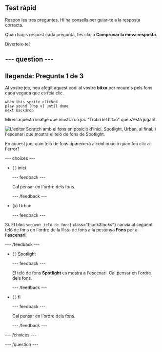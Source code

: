 ## Test ràpid

Respon les tres preguntes. Hi ha consells per guiar-te a la resposta correcta.

Quan hagis respost cada pregunta, fes clic a **Comprovar la meva resposta**.

Diverteix-te!

--- question ---
---
llegenda: Pregunta 1 de 3
---

Al vostre joc, heu afegit aquest codi al vostre **bitxo** per moure's pels fons cada vegada que es feia clic.

```blocks3
when this sprite clicked
play sound [Pop v] until done
next backdrop
```

Mireu aquesta imatge que mostra un joc "Troba lel bitxo" que s'està jugant.

![L'editor Scratch amb el fons en posició d'inici, Spotlight, Urban, al final; i l'escenari que mostra el teló de fons de Spotlight.](images/quiz1-backdrops.png)

En aquest joc, quin teló de fons apareixerà a continuació quan feu clic a l'error?

--- choices ---

- ( ) inici

  --- feedback ---

  Cal pensar en l'ordre dels fons.

  --- /feedback ---

- (x) Urban

  --- feedback ---

Sí. El bloc `següent teló de fons`{:class="block3looks"} canvia al següent teló de fons en l'ordre de la llista de fons a la pestanya **Fons** per a l'**escenari**.

--- /feedback ---

- ( ) Spotlight

  --- feedback ---

  El teló de fons **Spotlight** es mostra a l'escenari. Cal pensar en l'ordre dels fons.

  --- /feedback ---

- ( ) fi

  --- feedback ---

  Cal pensar en l'ordre dels fons.

  --- /feedback ---

--- /choices ---

--- /question ---
